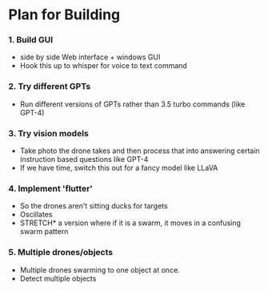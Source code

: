 # Plan for Building


### 1. Build GUI
- side by side Web interface + windows GUI
- Hook this up to whisper for voice to text command

### 2. Try different GPTs
- Run different versions of GPTs rather than 3.5 turbo commands (like GPT-4)

### 3. Try vision models
- Take photo the drone takes and then process that into answering certain instruction based questions like GPT-4
- If we have time, switch this out for a fancy model like LLaVA

### 4. Implement 'flutter'
- So the drones aren't sitting ducks for targets
- Oscillates
- STRETCH* a version where if it is a swarm, it moves in a confusing swarm pattern

### 5. Multiple drones/objects
- Multiple drones swarming to one object at once. 
- Detect multiple objects 






